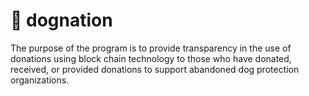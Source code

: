 # 🐶 dognation

The purpose of the program is to provide transparency in the use of donations using block chain technology to those who have donated, received, or provided donations to support abandoned dog protection organizations.
